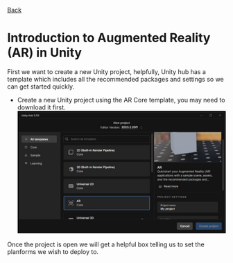 [Back](https://uwetom.github.io/media-production-worksheets)

# Introduction to Augmented Reality (AR) in Unity

First we want to create a new Unity project, helpfully, Unity hub has a template which includes all the recommended packages and settings so we can get started quickly.

- Create a new Unity project using the AR Core template, you may need to download it first.
![Create AR core project in Unity Hub ](https://github.com/uwetom/media-production-worksheets/blob/master/wk17-unity-ar-introduction/images/ar_core_template.jpg?raw=true)

Once the project is open we will get a helpful box telling us to set the planforms we wish to deploy to.



<!--stackedit_data:
eyJoaXN0b3J5IjpbODgwNDk0NzkyLC02MTY2NTA5NTYsLTIxND
k2NjA1OCw5NzA0MjM0MTIsNzMwOTk4MTE2XX0=
-->